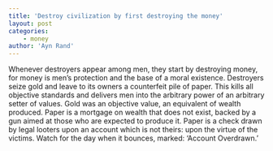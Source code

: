 ```yaml
---
title: 'Destroy civilization by first destroying the money'
layout: post
categories:
    - money
author: 'Ayn Rand'
---
```


Whenever destroyers appear among men, they start by destroying money, for money is men’s protection and the base of a moral existence. Destroyers seize gold and leave to its owners a counterfeit pile of paper. This kills all objective standards and delivers men into the arbitrary power of an arbitrary setter of values. Gold was an objective value, an equivalent of wealth produced. Paper is a mortgage on wealth that does not exist, backed by a gun aimed at those who are expected to produce it. Paper is a check drawn by legal looters upon an account which is not theirs: upon the virtue of the victims. Watch for the day when it bounces, marked: ‘Account Overdrawn.’
